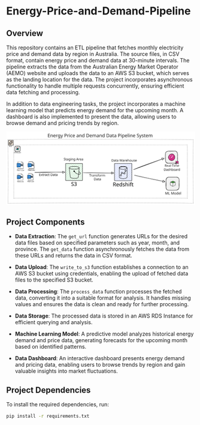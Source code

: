 # Energy-Price-and-Demand-Pipeline

## Overview

This repository contains an ETL pipeline that fetches monthly electricity price and demand data by region in Australia. The source files, in CSV format, contain energy price and demand data at 30-minute intervals. The pipeline extracts the data from the Australian Energy Market Operator (AEMO) website and uploads the data to an AWS S3 bucket, which serves as the landing location for the data. The project incorporates asynchronous functionality to handle multiple requests concurrently, ensuring efficient data fetching and processing.

In addition to data engineering tasks, the project incorporates a machine learning model that predicts energy demand for the upcoming month. A dashboard is also implemented to present the data, allowing users to browse demand and pricing trends by region.

![Energy Data Pipeline](docs/assets/energy-data-pipeline.svg)

## Project Components

- **Data Extraction**: The `get_url` function generates URLs for the desired data files based on specified parameters such as year, month, and province. The `get_data` function asynchronously fetches the data from these URLs and returns the data in CSV format.

- **Data Upload**: The `write_to_s3` function establishes a connection to an AWS S3 bucket using credentials, enabling the upload of fetched data files to the specified S3 bucket.

- **Data Processing**: The `process_data` function processes the fetched data, converting it into a suitable format for analysis. It handles missing values and ensures the data is clean and ready for further processing.

- **Data Storage**: The processed data is stored in an AWS RDS Instance for efficient querying and analysis.

- **Machine Learning Model**: A predictive model analyzes historical energy demand and price data, generating forecasts for the upcoming month based on identified patterns.

- **Data Dashboard**: An interactive dashboard presents energy demand and pricing data, enabling users to browse trends by region and gain valuable insights into market fluctuations.

## Project Dependencies

To install the required dependencies, run:

```sh
pip install -r requirements.txt
